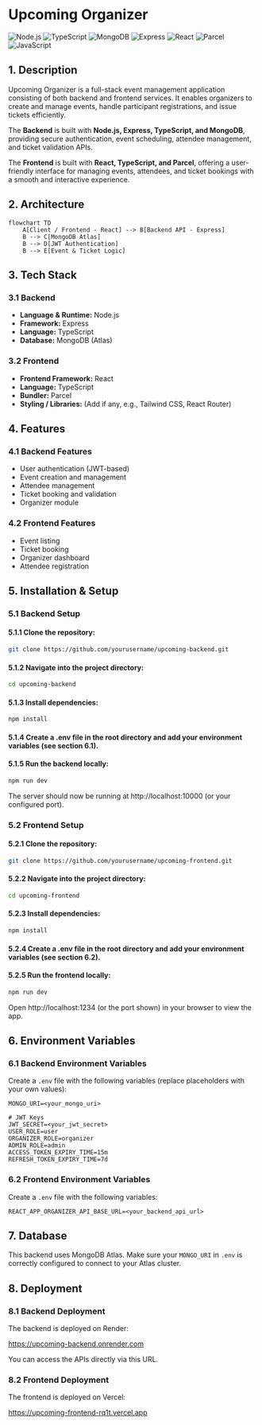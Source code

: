# Upcoming Organizer

![Node.js](https://img.shields.io/badge/Node.js-18-green?logo=node.js)
![TypeScript](https://img.shields.io/badge/TypeScript-5.2-blue?logo=typescript)
![MongoDB](https://img.shields.io/badge/MongoDB-6.0-green?logo=mongodb)
![Express](https://img.shields.io/badge/Express-4.18-lightgrey?logo=express)
![React](https://img.shields.io/badge/React-18-blue?logo=react)
![Parcel](https://img.shields.io/badge/Parcel-brown?logo=parcel)
![JavaScript](https://img.shields.io/badge/JavaScript-ES6-yellow?logo=javascript)

## 1. Description

Upcoming Organizer is a full-stack event management application consisting of both backend and frontend services. It enables organizers to create and manage events, handle participant registrations, and issue tickets efficiently.

The **Backend** is built with **Node.js, Express, TypeScript, and MongoDB**, providing secure authentication, event scheduling, attendee management, and ticket validation APIs.

The **Frontend** is built with **React, TypeScript, and Parcel**, offering a user-friendly interface for managing events, attendees, and ticket bookings with a smooth and interactive experience.

## 2. Architecture

```mermaid
flowchart TD
    A[Client / Frontend - React] --> B[Backend API - Express]
    B --> C[MongoDB Atlas]
    B --> D[JWT Authentication]
    B --> E[Event & Ticket Logic]
```

## 3. Tech Stack

### 3.1 Backend
- **Language & Runtime:** Node.js  
- **Framework:** Express  
- **Language:** TypeScript  
- **Database:** MongoDB (Atlas)

### 3.2 Frontend
- **Frontend Framework:** React  
- **Language:** TypeScript  
- **Bundler:** Parcel  
- **Styling / Libraries:** (Add if any, e.g., Tailwind CSS, React Router)

## 4. Features

### 4.1 Backend Features
- User authentication (JWT-based)  
- Event creation and management  
- Attendee management  
- Ticket booking and validation  
- Organizer module

### 4.2 Frontend Features
- Event listing  
- Ticket booking  
- Organizer dashboard  
- Attendee registration

## 5. Installation & Setup

### 5.1 Backend Setup

#### 5.1.1 Clone the repository:
```bash
git clone https://github.com/yourusername/upcoming-backend.git
```

#### 5.1.2 Navigate into the project directory:
```bash
cd upcoming-backend
```

#### 5.1.3 Install dependencies:
```bash
npm install
```

#### 5.1.4 Create a .env file in the root directory and add your environment variables (see section 6.1).

#### 5.1.5 Run the backend locally:
```bash
npm run dev
```

The server should now be running at http://localhost:10000 (or your configured port).

### 5.2 Frontend Setup

#### 5.2.1 Clone the repository:
```bash
git clone https://github.com/yourusername/upcoming-frontend.git
```

#### 5.2.2 Navigate into the project directory:
```bash
cd upcoming-frontend
```

#### 5.2.3 Install dependencies:
```bash
npm install
```

#### 5.2.4 Create a .env file in the root directory and add your environment variables (see section 6.2).

#### 5.2.5 Run the frontend locally:
```bash
npm run dev
```

Open http://localhost:1234 (or the port shown) in your browser to view the app.

## 6. Environment Variables

### 6.1 Backend Environment Variables

Create a `.env` file with the following variables (replace placeholders with your own values):

```env
MONGO_URI=<your_mongo_uri>

# JWT Keys
JWT_SECRET=<your_jwt_secret>
USER_ROLE=user
ORGANIZER_ROLE=organizer
ADMIN_ROLE=admin
ACCESS_TOKEN_EXPIRY_TIME=15m
REFRESH_TOKEN_EXPIRY_TIME=7d
```

### 6.2 Frontend Environment Variables

Create a `.env` file with the following variables:

```env
REACT_APP_ORGANIZER_API_BASE_URL=<your_backend_api_url>
```

## 7. Database

This backend uses MongoDB Atlas. Make sure your `MONGO_URI` in `.env` is correctly configured to connect to your Atlas cluster.

## 8. Deployment

### 8.1 Backend Deployment
The backend is deployed on Render:

https://upcoming-backend.onrender.com

You can access the APIs directly via this URL.

### 8.2 Frontend Deployment
The frontend is deployed on Vercel:

https://upcoming-frontend-rq1t.vercel.app